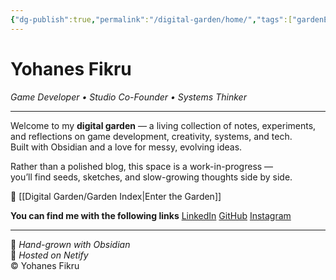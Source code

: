 ```yaml
---
{"dg-publish":true,"permalink":"/digital-garden/home/","tags":["gardenEntry"],"dgShowFileTree":true,"dgEnableSearch":true}
---
```


# Yohanes Fikru  
_Game Developer • Studio Co-Founder • Systems Thinker_

---

Welcome to my **digital garden** — a living collection of notes, experiments, and reflections on game development, creativity, systems, and tech.  
Built with Obsidian and a love for messy, evolving ideas.

Rather than a polished blog, this space is a work-in-progress —  
you’ll find seeds, sketches, and slow-growing thoughts side by side.

🔗 [[Digital Garden/Garden Index\|Enter the Garden]] 

**You can find me with the following links** [LinkedIn](https://www.linkedin.com/in/yohanesfikru/) [GitHub](https://github.com/Yohanes-Fikru) [Instagram](https://www.instagram.com/yohanesfikru/) 

---

🌱 _Hand-grown with Obsidian_  
📡 _Hosted on Netify_  
© Yohanes Fikru
